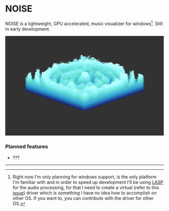 ﻿# NOISE
NOISE is a lightweight, GPU accelerated, music visualizer for windows[^1]. Still in early development.

![Example](Examples/Screenshots/image.png)

### Planned features
 - ???
---
[^1]: Right now I'm only planning for windows support, is the only platform I'm familiar with and in order to speed up development I'll be using [LASP](https://github.com/keijiro/Lasp) for the audio processing, for that I need to create a virtual (refer to this [issue](https://github.com/keijiro/Lasp/issues/33)) driver which is something I have no idea how to accomplish on other OS.
If you want to, you can contribute with the driver for other OS.

